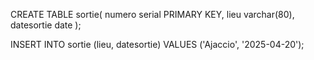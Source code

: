 CREATE TABLE sortie(
    numero serial PRIMARY KEY,
    lieu varchar(80),
    datesortie date
);

INSERT INTO sortie (lieu, datesortie) VALUES ('Ajaccio', '2025-04-20');